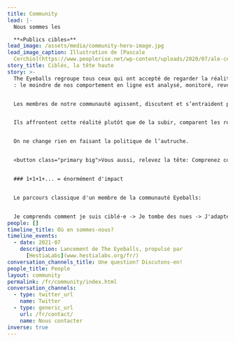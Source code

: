 ```yaml
---
title: Community
lead: |-
  Nous sommes les

  **«Publics cibles»**
lead_image: /assets/media/community-hero-image.jpg
lead_image_caption: Illustration de [Pascale
  Cerchio](https://www.peoplerise.net/wp-content/uploads/2020/07/ale-cerchio.png)
story_title: Ciblés, la tête haute
story: >-
  The Eyeballs regroupe tous ceux qui ont accepté de regarder la réalité en face
  : le moindre de nos comportement en ligne est analysé, monitoré, revendu.


  Les membres de notre communauté agissent, discutent et s’entraident pour comprendre par qui et comment leurs données sont utilisées contre eux.


  Ils affrontent cette réalité plutôt que de la subir, comparent les résultats qu’ils obtiennent et dénoncent les biais algorithmiques.


  On ne change rien en faisant la politique de l’autruche.


  <button class="primary big">Vous aussi, relevez la tête: Comprenez comment vous êtes ciblé·e</button>


  ### 1+1+1+... = énormément d'impact


  Le parcours classique d'un membre de la communauté Eyeballs:


  Je comprends comment je suis ciblé·e -> Je tombe des nues -> J'adapte mon comportement en ligne -> J'en parle autour de moi -> Mon entourage comprend, s'adapte et en parle -> Les mauvaises pratiques numériques ne sont plus acceptées -> Les plateformes "propres" sont plebiscitées et les autres boycottées (souvenez-vous de la [fronde contre Whatsapp](https://www.bfmtv.com/tech/tout-comprendre-pourquoi-les-nouvelles-regles-de-whats-app-provoquent-un-tolle-chez-les-utilisateurs_AN-202101110169.html) et de l'[exode vers Signal](https://www.zdnet.fr/actualites/signal-un-record-de-47-millions-de-telechargements-en-deux-semaines-39916531.htm))
people: []
timeline_title: Où en sommes-nous?
timeline_events:
  - date: 2021-07
    description: Lancement de The Eyeballs, propulsé par
      [HestiaLabs](www.hestialabs.org/fr/)
conversation_channels_title: Une question? Discutons-en!
people_title: People
layout: community
permalink: /fr/community/index.html
conversation_channels:
  - type: twitter_url
    name: Twitter
  - type: generic_url
    url: /fr/contact/
    name: Nous contacter
inverse: true
---
```

